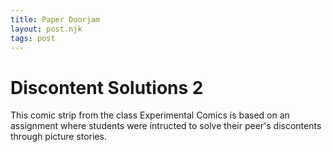 ```yaml
---
title: Paper Doorjam
layout: post.njk
tags: post
---
```


# Discontent Solutions 2
This comic strip from the class Experimental Comics is based on an assignment where students were intructed to solve their peer's discontents through picture stories. 